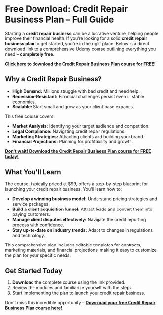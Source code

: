 # Free Download: Credit Repair Business Plan – Full Guide

Starting a **credit repair business** can be a lucrative venture, helping people improve their financial health. If you’re looking for a solid **credit repair business plan** to get started, you're in the right place. Below is a direct download link to a comprehensive Udemy course outlining everything you need – **completely free**.

[**Click here to download the Credit Repair Business Plan course for FREE!**](https://udemywork.com/credit-repair-business-plan)

## Why a Credit Repair Business?

*   **High Demand:** Millions struggle with bad credit and need help.
*   **Recession-Resistant:** Financial challenges persist even in stable economies.
*   **Scalable:** Start small and grow as your client base expands.

This free course covers:

*   **Market Analysis:** Identifying your target audience and competition.
*   **Legal Compliance:** Navigating credit repair regulations.
*   **Marketing Strategies:** Attracting clients and building your brand.
*   **Financial Projections:** Planning for profitability and growth.

[**Don't wait! Download the Credit Repair Business Plan course for FREE today!**](https://udemywork.com/credit-repair-business-plan)

## What You'll Learn

The course, typically priced at \$99, offers a step-by-step blueprint for launching your credit repair business. You'll learn how to:

*   **Develop a winning business model:** Understand pricing strategies and service packages.
*   **Build a client acquisition funnel:** Attract leads and convert them into paying customers.
*   **Manage client disputes effectively:** Navigate the credit reporting process with confidence.
*   **Stay up-to-date on industry trends:** Adapt to changes in regulations and technology.

This comprehensive plan includes editable templates for contracts, marketing materials, and financial projections, making it easy to customize the plan for your specific needs.

## Get Started Today

1.  **Download** the complete course using the link provided.
2.  Review the modules and familiarize yourself with the steps.
3.  Start implementing the plan to launch your credit repair business.

Don’t miss this incredible opportunity – **[Download your free Credit Repair Business Plan course here!](https://udemywork.com/credit-repair-business-plan)**
